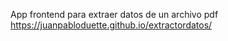 App frontend para extraer datos de un archivo pdf
https://juanpabloduette.github.io/extractordatos/
